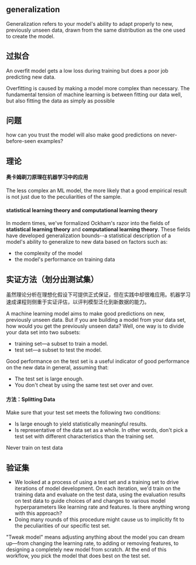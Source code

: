 ## generalization

Generalization refers to your model's ability to adapt properly to new, previously unseen data, drawn from the same distribution as the one used to create the model.

## 过拟合
An overfit model gets a low loss during training but does a poor job predicting new data.

Overfitting is caused by making a model more complex than necessary. The fundamental tension of machine learning is between fitting our data well, but also fitting the data as simply as possible

## 问题
how can you trust the model will also make good predictions on never-before-seen examples?

## 理论
#### 奥卡姆剃刀原理在机器学习中的应用
The less complex an ML model, the more likely that a good empirical result is not just due to the peculiarities of the sample.

#### statistical learning theory and computational learning theory
In modern times, we've formalized Ockham's razor into the fields of **statistical learning theory** and **computational learning theory**. These fields have developed generalization bounds--a statistical description of a model's ability to generalize to new data based on factors such as:

- the complexity of the model
- the model's performance on training data

## 实证方法（划分出测试集）
虽然理论分析在理想化假设下可提供正式保证，但在实践中却很难应用。机器学习速成课程则侧重于实证评估，以评判模型泛化到新数据的能力。

A machine learning model aims to make good predictions on new, previously unseen data. But if you are building a model from your data set, how would you get the previously unseen data? Well, one way is to divide your data set into two subsets:
- training set—a subset to train a model.
- test set—a subset to test the model.

Good performance on the test set is a useful indicator of good performance on the new data in general, assuming that:
- The test set is large enough.
- You don't cheat by using the same test set over and over.

#### 方法：Splitting Data
Make sure that your test set meets the following two conditions:
- Is large enough to yield statistically meaningful results.
- Is representative of the data set as a whole. In other words, don't pick a test set with different characteristics than the training set.

Never train on test data


## 验证集
- We looked at a process of using a test set and a training set to drive iterations of model development. On each iteration, we'd train on the training data and evaluate on the test data, using the evaluation results on test data to guide choices of and changes to various model hyperparameters like learning rate and features. Is there anything wrong with this approach?
- Doing many rounds of this procedure might cause us to implicitly fit to the peculiarities of our specific test set.

"Tweak model" means adjusting anything about the model you can dream up—from changing the learning rate, to adding or removing features, to designing a completely new model from scratch. At the end of this workflow, you pick the model that does best on the test set.

